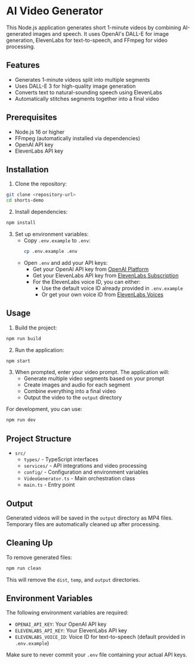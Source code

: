 # AI Video Generator

This Node.js application generates short 1-minute videos by combining AI-generated images and speech. It uses OpenAI's DALL-E for image generation, ElevenLabs for text-to-speech, and FFmpeg for video processing.

## Features

- Generates 1-minute videos split into multiple segments
- Uses DALL-E 3 for high-quality image generation
- Converts text to natural-sounding speech using ElevenLabs
- Automatically stitches segments together into a final video

## Prerequisites

- Node.js 16 or higher
- FFmpeg (automatically installed via dependencies)
- OpenAI API key
- ElevenLabs API key

## Installation

1. Clone the repository:

```bash
git clone <repository-url>
cd shorts-demo
```

2. Install dependencies:

```bash
npm install
```

3. Set up environment variables:
   - Copy `.env.example` to `.env`:
     ```bash
     cp .env.example .env
     ```
   - Open `.env` and add your API keys:
     - Get your OpenAI API key from [OpenAI Platform](https://platform.openai.com/account/api-keys)
     - Get your ElevenLabs API key from [ElevenLabs Subscription](https://elevenlabs.io/subscription)
     - For the ElevenLabs voice ID, you can either:
       - Use the default voice ID already provided in `.env.example`
       - Or get your own voice ID from [ElevenLabs Voices](https://api.elevenlabs.io/v1/voices)

## Usage

1. Build the project:

```bash
npm run build
```

2. Run the application:

```bash
npm start
```

3. When prompted, enter your video prompt. The application will:
   - Generate multiple video segments based on your prompt
   - Create images and audio for each segment
   - Combine everything into a final video
   - Output the video to the `output` directory

For development, you can use:

```bash
npm run dev
```

## Project Structure

- `src/`
  - `types/` - TypeScript interfaces
  - `services/` - API integrations and video processing
  - `config/` - Configuration and environment variables
  - `VideoGenerator.ts` - Main orchestration class
  - `main.ts` - Entry point

## Output

Generated videos will be saved in the `output` directory as MP4 files. Temporary files are automatically cleaned up after processing.

## Cleaning Up

To remove generated files:

```bash
npm run clean
```

This will remove the `dist`, `temp`, and `output` directories.

## Environment Variables

The following environment variables are required:

- `OPENAI_API_KEY`: Your OpenAI API key
- `ELEVENLABS_API_KEY`: Your ElevenLabs API key
- `ELEVENLABS_VOICE_ID`: Voice ID for text-to-speech (default provided in `.env.example`)

Make sure to never commit your `.env` file containing your actual API keys.
